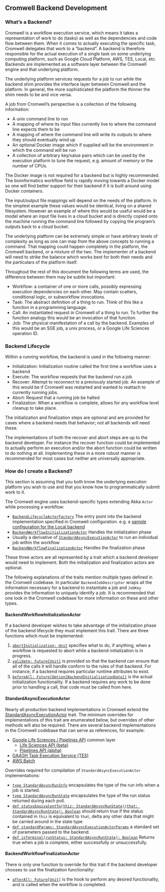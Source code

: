 ## Cromwell Backend Development

### What’s a Backend?

Cromwell is a workflow execution service, which means it takes a representation of work to do (tasks) as well as the
dependencies and code flow between them. When it comes to actually executing the specific task, Cromwell delegates that
work to a “backend”. A backend is therefore responsible for the actual execution of a single task on some underlying
computing platform, such as Google Cloud Platform, AWS, TES, Local, etc. Backends are implemented as a software layer
between the Cromwell engine and that underlying platform.

The underlying platform services requests for a job to run while the backend shim provides the interface layer between
Cromwell and the platform. In general, the more sophisticated the platform the thinner the shim needs to be and vice
versa.

A job from Cromwell’s perspective is a collection of the following information:

* A unix command line to run
* A mapping of where its input files currently live to where the command line expects them to be
* A mapping of where the command line will write its outputs to where they should eventually wind up
* An optional Docker image which if supplied will be the environment in which the command will be run
* A collection of arbitrary key/value pairs which can be used by the execution platform to tune the request, e.g. amount
  of memory or the number of CPUs.

The Docker image is not required for a backend but is highly recommended. The bioinformatics workflow field is rapidly
moving towards a Docker model so one will find better support for their backend if it is built around using Docker
containers.

The input/output file mappings will depend on the needs of the platform. In the simplest example these values would be
identical, living on a shared filesystem. However an example of where this would be useful would be a model where an
input file lives in a cloud bucket and is directly copied onto the machine running the command line followed by copying
the program’s outputs back to a cloud bucket.

The underlying platform can be extremely simple or have arbitrary levels of complexity as long as one can map from the
above concepts to running a command. That mapping could happen completely in the platform, the Cromwell backend, or a
mixture of the two. The implementer of a backend will need to strike the balance which works best for both their needs
and the particulars of the platform itself.

Throughout the rest of this document the following terms are used, the difference between them may be subtle but
important:

* Workflow: a container of one or more calls, possibly expressing execution dependencies on each other. May contain
  scatters, conditional logic, or subworkflow invocations.
* Task: The abstract definition of a thing to run. Think of this like a function in a programming language.
* Call: An instantiated request in Cromwell of a thing to run. To further the function analogy this would be an
  invocation of that function.
* Job: The physical manifestation of a call by the backend. Examples of this would be an SGE job, a unix process, or a
  Google Life Sciences operation ID.

### Backend Lifecycle

Within a running workflow, the backend is used in the following manner:

* Initialization: Initialization routine called the first time a workflow uses a backend
* Execute: The workflow requests that the backend run a job
* Recover: Attempt to reconnect to a previously started job. An example of this would be if Cromwell was restarted and
  wanted to reattach to currently running jobs.
* Abort: Request that a running job be halted
* Finalization: When a workflow is complete, allows for any workflow level cleanup to take place.

The initialization and finalization steps are optional and are provided for cases where a backend needs that behavior;
not all backends will need these.

The implementations of both the recover and abort steps are up to the backend developer. For instance the recover
function could be implemented to actually perform an execution and/or the abort function could be written to do nothing
at all. Implementing these in a more robust manner is recommended for most cases but neither are universally
appropriate.

### How do I create a Backend?

This section is assuming that you both know the underlying execution platform you wish to use and that you know how to
programmatically submit work to it.

The Cromwell engine uses backend-specific types extending Akka `Actor` while processing a workflow:

* [`BackendLifecycleActorFactory`](https://github.com/broadinstitute/cromwell/blob/9bf1622ca8988365477b77b9f26ce388b54fc58c/backend/src/main/scala/cromwell/backend/BackendLifecycleActorFactory.scala#L17)
  The entry point into the backend implementation specified in Cromwell configuration. e.g.
  a [sample configuration for the Local backend](https://github.com/broadinstitute/cromwell/blob/2b19f00976ee258142185917083460d724f7fe3d/cromwell.example.backends/cromwell.examples.conf#L370)
* [`BackendWorkflowInitializationActor`](https://github.com/broadinstitute/cromwell/blob/93392acf2881921dcf22ef4dbda12af42339b3ab/backend/src/main/scala/cromwell/backend/BackendWorkflowInitializationActor.scala#L27)
  Handles the initialization phase
* Usually a derivative
  of [`StandardAsyncExecutionActor`](https://github.com/broadinstitute/cromwell/blob/9181235d364712b78dbea1f35042c3c6e431af87/backend/src/main/scala/cromwell/backend/standard/StandardAsyncExecutionActor.scala#L75)
  to run an individual job within the workflow
* [`BackendWorkflowFinalizationActor`](https://github.com/broadinstitute/cromwell/blob/a40de672c565c4bbd40f57ff96d4ee520dc2b4fc/backend/src/main/scala/cromwell/backend/BackendWorkflowFinalizationActor.scala#L10)
  Handles the finalization phase

These three actors are all represented by a trait which a backend developer would need to implement. Both the
initialization and finalization actors are optional.

The following explanations of the traits mention multiple types defined in the Cromwell codebase. In particular
`BackendJobDescriptor` wraps all the information necessary for a backend to instantiate a job and `JobKey` provides the
information to uniquely identify a job. It is recommended that one look in the Cromwell codebase for more information on
these and other types.

#### BackendWorkflowInitializationActor

If a backend developer wishes to take advantage of the initialization phase of the backend lifecycle they must implement
this trait. There are three functions which must be implemented:

1. [`abortInitialization: Unit`](https://github.com/broadinstitute/cromwell/blob/93392acf2881921dcf22ef4dbda12af42339b3ab/backend/src/main/scala/cromwell/backend/BackendWorkflowInitializationActor.scala#L168)
   specifies what to do, if anything, when a workflow is requested to abort while a backend initialization is in
   progress.
2. [`validate: Future[Unit]`](https://github.com/broadinstitute/cromwell/blob/93392acf2881921dcf22ef4dbda12af42339b3ab/backend/src/main/scala/cromwell/backend/BackendWorkflowInitializationActor.scala#L178)
   is provided so that the backend can ensure that all of the calls it will handle conform to the rules of that backend.
   For instance, if a backend requires particular runtime attributes to exist.
3. [`beforeAll: Future[Option[BackendInitializationData]]`](https://github.com/broadinstitute/cromwell/blob/93392acf2881921dcf22ef4dbda12af42339b3ab/backend/src/main/scala/cromwell/backend/BackendWorkflowInitializationActor.scala#L173)
   is the actual initialization functionality. If a backend requires any work to be done prior to handling a call, that
   code must be called from here.

#### StandardAsyncExecutionActor

Nearly all production backend implementations in Cromwell extend
the [StandardAsyncExecutionActor](https://github.com/broadinstitute/cromwell/blob/9181235d364712b78dbea1f35042c3c6e431af87/backend/src/main/scala/cromwell/backend/standard/StandardAsyncExecutionActor.scala#L75)
trait. The minimum overrides for implementations of this trait are enumerated below, but overrides of other methods will
also be required. There are several backend implementations in the Cromwell codebase that can serve as references, for
example:

* [Google Life Sciences / Pipelines API](https://github.com/broadinstitute/cromwell/blob/0aff35336b4e2ba19b18530a68e622df1462d9b7/supportedBackends/google/pipelines/common/src/main/scala/cromwell/backend/google/pipelines/common/PipelinesApiAsyncBackendJobExecutionActor.scala#L95)
  common layer
    * [Life Sciences API (beta)](https://github.com/broadinstitute/cromwell/blob/a49e1fc65703ccfda2840d1d9266fad2bdbb7339/supportedBackends/google/pipelines/v2beta/src/main/scala/cromwell/backend/google/pipelines/v2beta/PipelinesApiAsyncBackendJobExecutionActor.scala#L27)
    * [Pipelines API (alpha)](https://github.com/broadinstitute/cromwell/blob/a49e1fc65703ccfda2840d1d9266fad2bdbb7339/supportedBackends/google/pipelines/v2alpha1/src/main/scala/cromwell/backend/google/pipelines/v2alpha1/PipelinesApiAsyncBackendJobExecutionActor.scala#L27)
* [GA4GH Task Execution Service (TES)](https://github.com/broadinstitute/cromwell/blob/6bf7af3c12a411db26786ac34646238fc053ec97/supportedBackends/tes/src/main/scala/cromwell/backend/impl/tes/TesAsyncBackendJobExecutionActor.scala#L55)
* [AWS Batch](https://github.com/broadinstitute/cromwell/blob/470d482e8ba2a9e2bc544896a4e6ceea57d55bb2/supportedBackends/aws/src/main/scala/cromwell/backend/impl/aws/AwsBatchAsyncBackendJobExecutionActor.scala#L83)

Overrides required for compilation of `StandardAsyncExecutionActor` implementations:

* [`type StandardAsyncRunInfo`](https://github.com/broadinstitute/cromwell/blob/9181235d364712b78dbea1f35042c3c6e431af87/backend/src/main/scala/cromwell/backend/standard/StandardAsyncExecutionActor.scala#L89)
  encapsulates the type of the run info when a job is started.
* [`type StandardAsyncRunState`](https://github.com/broadinstitute/cromwell/blob/9181235d364712b78dbea1f35042c3c6e431af87/backend/src/main/scala/cromwell/backend/standard/StandardAsyncExecutionActor.scala#L92)
  encapsulates the type of the run status returned during each poll.
* [`def statusEquivalentTo(thiz: StandardAsyncRunState)(that: StandardAsyncRunState): Boolean`](https://github.com/broadinstitute/cromwell/blob/9181235d364712b78dbea1f35042c3c6e431af87/backend/src/main/scala/cromwell/backend/standard/StandardAsyncExecutionActor.scala#L97)
  should return true if the status contained in `thiz` is equivalent to `that`, delta any other data that might be
  carried around in the state type
* [`def standardParams: StandardAsyncExecutionActorParams`](https://github.com/broadinstitute/cromwell/blob/9181235d364712b78dbea1f35042c3c6e431af87/backend/src/main/scala/cromwell/backend/standard/StandardAsyncExecutionActor.scala#L103)
  a standard set of parameters passed to the backend.
* [`def isTerminal(runStatus: StandardAsyncRunState): Boolean`](https://github.com/broadinstitute/cromwell/blob/9181235d364712b78dbea1f35042c3c6e431af87/backend/src/main/scala/cromwell/backend/standard/StandardAsyncExecutionActor.scala#L829)
  Returns true when a job is complete, either successfully or unsuccessfully.

#### BackendWorkflowFinalizationActor

There is only one function to override for this trait if the backend developer chooses to use the finalization
functionality:

* [`afterAll: Future[Unit]`](https://github.com/broadinstitute/cromwell/blob/a40de672c565c4bbd40f57ff96d4ee520dc2b4fc/backend/src/main/scala/cromwell/backend/BackendWorkflowFinalizationActor.scala#L37)
  is the hook to perform any desired functionality, and is called when the workflow is completed.
